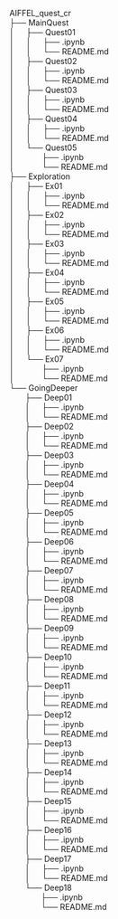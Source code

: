 AIFFEL_quest_cr  
├── MainQuest  
│&emsp;&ensp;├── Quest01  
│&emsp;&ensp;│&emsp;&ensp;├── .ipynb  
│&emsp;&ensp;│&emsp;&ensp;└── README.md  
│&emsp;&ensp;├── Quest02  
│&emsp;&ensp;│&emsp;&ensp;├── .ipynb  
│&emsp;&ensp;│&emsp;&ensp;└── README.md  
│&emsp;&ensp;├── Quest03  
│&emsp;&ensp;│&emsp;&ensp;├── .ipynb  
│&emsp;&ensp;│&emsp;&ensp;└── README.md  
│&emsp;&ensp;├── Quest04  
│&emsp;&ensp;│&emsp;&ensp;├── .ipynb  
│&emsp;&ensp;│&emsp;&ensp;└── README.md  
│&emsp;&ensp;└── Quest05  
│&emsp;&ensp;&emsp;&ensp;&ensp;├── .ipynb  
│&emsp;&ensp;&emsp;&ensp;&ensp;└── README.md  
├── Exploration  
│&emsp;&ensp;├── Ex01  
│&emsp;&ensp;│&emsp;&ensp;├── .ipynb  
│&emsp;&ensp;│&emsp;&ensp;└── README.md  
│&emsp;&ensp;├── Ex02  
│&emsp;&ensp;│&emsp;&ensp;├── .ipynb  
│&emsp;&ensp;│&emsp;&ensp;└── README.md  
│&emsp;&ensp;├── Ex03  
│&emsp;&ensp;│&emsp;&ensp;├── .ipynb  
│&emsp;&ensp;│&emsp;&ensp;└── README.md  
│&emsp;&ensp;├── Ex04  
│&emsp;&ensp;│&emsp;&ensp;├── .ipynb  
│&emsp;&ensp;│&emsp;&ensp;└── README.md  
│&emsp;&ensp;├── Ex05  
│&emsp;&ensp;│&emsp;&ensp;├── .ipynb  
│&emsp;&ensp;│&emsp;&ensp;└── README.md  
│&emsp;&ensp;├── Ex06  
│&emsp;&ensp;│&emsp;&ensp;├── .ipynb  
│&emsp;&ensp;│&emsp;&ensp;└── README.md  
│&emsp;&ensp;└── Ex07  
│&emsp;&ensp;&emsp;&ensp;&ensp;├── .ipynb  
│&emsp;&ensp;&emsp;&ensp;&ensp;└── README.md  
└── GoingDeeper  
&emsp;&emsp;├── Deep01  
&emsp;&emsp;│&emsp;&ensp;├── .ipynb  
&emsp;&emsp;│&emsp;&ensp;└── README.md  
&emsp;&emsp;├── Deep02  
&emsp;&emsp;│&emsp;&ensp;├── .ipynb  
&emsp;&emsp;│&emsp;&ensp;└── README.md  
&emsp;&emsp;├── Deep03  
&emsp;&emsp;│&emsp;&ensp;├── .ipynb  
&emsp;&emsp;│&emsp;&ensp;└── README.md  
&emsp;&emsp;├── Deep04  
&emsp;&emsp;│&emsp;&ensp;├── .ipynb  
&emsp;&emsp;│&emsp;&ensp;└── README.md  
&emsp;&emsp;├── Deep05  
&emsp;&emsp;│&emsp;&ensp;├── .ipynb  
&emsp;&emsp;│&emsp;&ensp;└── README.md  
&emsp;&emsp;├── Deep06  
&emsp;&emsp;│&emsp;&ensp;├── .ipynb  
&emsp;&emsp;│&emsp;&ensp;└── README.md  
&emsp;&emsp;├── Deep07  
&emsp;&emsp;│&emsp;&ensp;├── .ipynb  
&emsp;&emsp;│&emsp;&ensp;└── README.md  
&emsp;&emsp;├── Deep08  
&emsp;&emsp;│&emsp;&ensp;├── .ipynb  
&emsp;&emsp;│&emsp;&ensp;└── README.md  
&emsp;&emsp;├── Deep09  
&emsp;&emsp;│&emsp;&ensp;├── .ipynb  
&emsp;&emsp;│&emsp;&ensp;└── README.md  
&emsp;&emsp;├── Deep10  
&emsp;&emsp;│&emsp;&ensp;├── .ipynb  
&emsp;&emsp;│&emsp;&ensp;└── README.md  
&emsp;&emsp;├── Deep11  
&emsp;&emsp;│&emsp;&ensp;├── .ipynb  
&emsp;&emsp;│&emsp;&ensp;└── README.md  
&emsp;&emsp;├── Deep12  
&emsp;&emsp;│&emsp;&ensp;├── .ipynb  
&emsp;&emsp;│&emsp;&ensp;└── README.md  
&emsp;&emsp;├── Deep13  
&emsp;&emsp;│&emsp;&ensp;├── .ipynb  
&emsp;&emsp;│&emsp;&ensp;└── README.md  
&emsp;&emsp;├── Deep14  
&emsp;&emsp;│&emsp;&ensp;├── .ipynb  
&emsp;&emsp;│&emsp;&ensp;└── README.md  
&emsp;&emsp;├── Deep15  
&emsp;&emsp;│&emsp;&ensp;├── .ipynb  
&emsp;&emsp;│&emsp;&ensp;└── README.md  
&emsp;&emsp;├── Deep16  
&emsp;&emsp;│&emsp;&ensp;├── .ipynb  
&emsp;&emsp;│&emsp;&ensp;└── README.md  
&emsp;&emsp;├── Deep17  
&emsp;&emsp;│&emsp;&ensp;├── .ipynb  
&emsp;&emsp;│&emsp;&ensp;└── README.md  
&emsp;&emsp;└── Deep18  
&emsp;&emsp;&emsp;&ensp;&ensp;├── .ipynb  
&emsp;&emsp;&emsp;&ensp;&ensp;└── README.md

